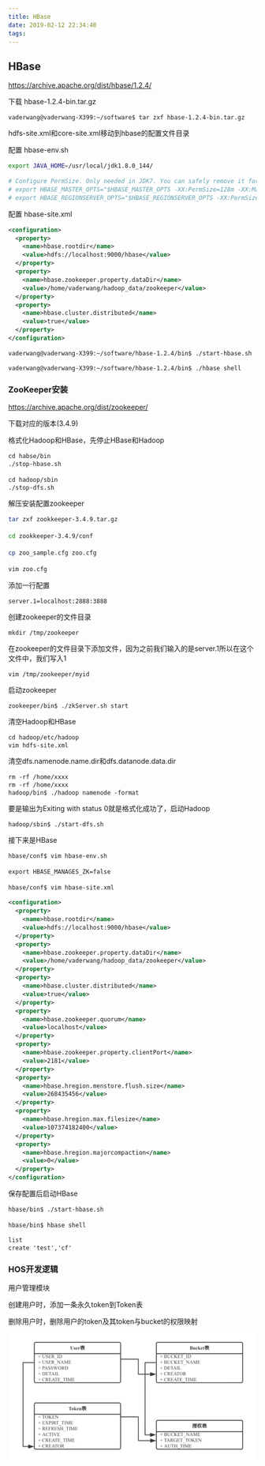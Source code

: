 ```yaml
---
title: HBase
date: 2019-02-12 22:34:40
tags:
---
```


## HBase

https://archive.apache.org/dist/hbase/1.2.4/

下载 hbase-1.2.4-bin.tar.gz

```shell
vaderwang@vaderwang-X399:~/software$ tar zxf hbase-1.2.4-bin.tar.gz
```

hdfs-site.xml和core-site.xml移动到hbase的配置文件目录

配置 hbase-env.sh

```sh
export JAVA_HOME=/usr/local/jdk1.8.0_144/
```

```sh
# Configure PermSize. Only needed in JDK7. You can safely remove it for JDK8+
# export HBASE_MASTER_OPTS="$HBASE_MASTER_OPTS -XX:PermSize=128m -XX:MaxPermSize=128m"
# export HBASE_REGIONSERVER_OPTS="$HBASE_REGIONSERVER_OPTS -XX:PermSize=128m -XX:MaxPermSize=128m"
```

配置 hbase-site.xml

```xml
<configuration>
  <property>
    <name>hbase.rootdir</name>
    <value>hdfs://localhost:9000/hbase</value>
  </property> 
  <property>
    <name>hbase.zookeeper.property.dataDir</name>
    <value>/home/vaderwang/hadoop_data/zookeeper</value>
  </property> 
  <property>
    <name>hbase.cluster.distributed</name>
    <value>true</value>
  </property>
</configuration>
```

```shell
vaderwang@vaderwang-X399:~/software/hbase-1.2.4/bin$ ./start-hbase.sh 
```

```shell
vaderwang@vaderwang-X399:~/software/hbase-1.2.4/bin$ ./hbase shell
```

### ZooKeeper安装

https://archive.apache.org/dist/zookeeper/

下载对应的版本(3.4.9)

格式化Hadoop和HBase，先停止HBase和Hadoop

```shell
cd habse/bin 
./stop-hbase.sh

cd hadoop/sbin
./stop-dfs.sh
```

解压安装配置zookeeper

```bash
tar zxf zookkeeper-3.4.9.tar.gz

cd zookkeeper-3.4.9/conf

cp zoo_sample.cfg zoo.cfg

vim zoo.cfg
```

添加一行配置

```
server.1=localhost:2888:3888
```

创建zookeeper的文件目录

```shell
mkdir /tmp/zookeeper
```

在zookeeper的文件目录下添加文件，因为之前我们输入的是server.1所以在这个文件中，我们写入1

```shell
vim /tmp/zookeeper/myid
```

启动zookeeper

```shell
zookeeper/bin$ ./zkServer.sh start
```

清空Hadoop和HBase

```shell
cd hadoop/etc/hadoop 
vim hdfs-site.xml
```

清空dfs.namenode.name.dir和dfs.datanode.data.dir

```shell
rm -rf /home/xxxx
rm -rf /home/xxxx
hadoop/bin$ ./hadoop namenode -format
```

要是输出为Exiting with status 0就是格式化成功了，启动Hadoop

```shell
hadoop/sbin$ ./start-dfs.sh
```

接下来是HBase

```shell
hbase/conf$ vim hbase-env.sh

export HBASE_MANAGES_ZK=false

hbase/conf$ vim hbase-site.xml
```

```xml
<configuration>
  <property>
    <name>hbase.rootdir</name>
    <value>hdfs://localhost:9000/hbase</value>
  </property> 
  <property>
    <name>hbase.zookeeper.property.dataDir</name>
    <value>/home/vaderwang/hadoop_data/zookeeper</value>
  </property> 
  <property>
    <name>hbase.cluster.distributed</name>
    <value>true</value>
  </property>
  <property>
    <name>hbase.zookeeper.quorum</name>
    <value>localhost</value>
  </property>
  <property>
    <name>hbase.zookeeper.property.clientPort</name>
    <value>2181</value>
  </property>
  <property>
    <name>hbase.hregion.menstore.flush.size</name>
    <value>268435456</value>
  </property>
  <property>
    <name>hbase.hregion.max.filesize</name>
    <value>107374182400</value>
  </property>
  <property>
    <name>hbase.hregion.majorcompaction</name>
    <value>0</value>
  </property>
</configuration>
```

保存配置后启动HBase

```shell
hbase/bin$ ./start-hbase.sh

hbase/bin$ hbase shell
```

```shell
list
create 'test','cf'
```

### HOS开发逻辑

用户管理模块

创建用户时，添加一条永久token到Token表

删除用户时，删除用户的token及其token与bucket的权限映射

![](HBase/00.png)